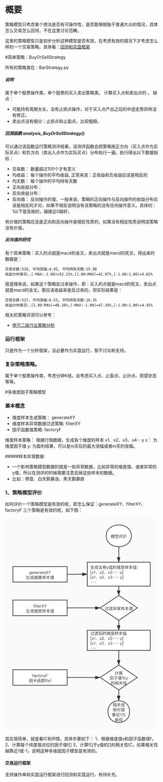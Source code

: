 
# 概要

策略模型只考虑某个想法是否有可操作性，是否能够脱胎于普通大众的情况，具体怎么交易怎么回测，不在这里讨论范畴。

这里的策略模型只是初步分析这种模型是否有效，在考虑有效的情况下才考虑怎么样的一个交易策略。具体看：[回测和实盘框架](earnmi_docs/book/回测和实盘框架.md)


<span id='simple_strategy'/>

#简单策略：BuyOrSellStrategy

所有的策略类在：BarStrategy.py


##### 说明
属于单个股票操作类，单个股票的买入卖出策略类。 计算买入点和卖出点的 。
缺点：
+ 可能持有周期太长，没有止损点操作，对于买入点产出之后的中途走势异样没有修正。
+ 卖出点没有细分：止损点和止盈点，比较粗糙。

##### 回测函数 analysis_BuyOrSellStrategy()
  可以通过该函数运行策略测评结果，该测评函数会把策略按正方向（买入点作为实际买点）和负方向（卖出入点作为实际买点）分布执行一遍。执行得出以下数据指标：

+ 交易数： 数量超过100个才有意义
+ 均收益： 每个操作的平均收益, 正常来说：正收益和负收益应该是相反的
+ 均天数： 每个操作的平均持有天数
+ 正向收益分布：
+ 反向收益分布：  
+ 反向值：  反向操作的值，一般来说，策略的正向操作与反向操作的收益分布应该是相反的才对，如果不相反说明没有该策略的没有任何操作意义。具体的：1以下是及格的，越接近0越好。

有价值的策略应该是正向和反向操作是相反性质的，如果没有相反性质说明该策略没有价值。

##### 反向值的研究

  有个简单策略：买入的点就是macd的金叉，卖出点就是macd的死叉，得出来的数据是：

```
交易总数:519, 平均涨幅:4.92, 平均持有天数:15.90
收益分布情况:,[-MAX:-1.00)=52.22%,[1.00:MAX)=42.97%,[-1.00:1.00)=4.82%
```
  
  按道理来说，如果这个策略反过来操作，即：买入的点就是macd的死叉，卖出点就是macd的金叉。那应该收益率是反过来的，但实际结果是：

```
交易总数:517, 平均涨幅:6.53, 平均持有天数:16.35
收益分布情况:,[1.00:MAX)=48.16%,[-MAX:-1.00)=47.39%,[-1.00:1.00)=4.45%
```


相关的策略评测可以参考：
+ [申万二级行业策略分析](案例/申万二级行业策略分析.md)

### 运行框架
  只是作为一个分析框架，没必要作为实盘运行，暂不讨论和支持。

### 复杂策略策略。

属于单个股票操作类，考虑分钟K线，会考虑买入点、止盈点、止孙点、观望状态等等。


<span id='factory_strategy'/>

#多维度因子策略模型

### 基本概念
+ 维度样本生成策略： generateXY
+ 维度样本异常数据过滤策略: filterXY
+ 因子函数值策略:  factoryF

维度样本策略：
根据行情数据，生成各个维度的样本
x1、x2、x3、x4···  y
x： 为维度因子值
y:  为盈利结果，可以是m天后的最大涨幅或者m天的涨幅。

#####样本异常数据
+ 一个影响策略模型数据的就是一些异常数据，比如异常的维度值、或者异常的y值，所以在测评的时候需要注意去掉这些样本的数据。
+ 比如：停盘、白天鹅暴涨、黑天鹅暴跌


### 1、策略模型评价
  如何评价一个策略模型是有效的呢，即怎么保证：generateXY、filterXY、factoryF 三个策略是有效的呢，如下图：

![img.png](imges/strategy_factory_model.jpg)

其实很简单，就是看IC和IR值，具体步骤如下：
1、根据维度值x和因子函数值f，
2、计算每个纬度值对应的因子值f[]
3、计算f[]于y值的[]的相关性IC，如果相关性越靠近1或-1，说明这种多维度因子模型是有效的。


#### 交易运行框架
  
  支持操作单和实盘运行框架进行回测和实盘运行，有待补充。








